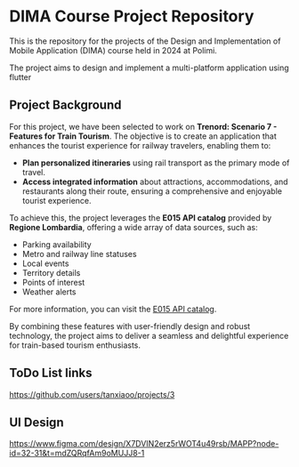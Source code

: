 # DIMA Course Project Repository

This is the repository for the projects of the Design and Implementation of Mobile Application (DIMA) course held in 2024 at Polimi.

The project aims to design and implement a multi-platform application using flutter
  
## Project Background  

For this project, we have been selected to work on **Trenord: Scenario 7 - Features for Train Tourism**. The objective is to create an application that enhances the tourist experience for railway travelers, enabling them to:  

- **Plan personalized itineraries** using rail transport as the primary mode of travel.  
- **Access integrated information** about attractions, accommodations, and restaurants along their route, ensuring a comprehensive and enjoyable tourist experience.  

To achieve this, the project leverages the **E015 API catalog** provided by **Regione Lombardia**, offering a wide array of data sources, such as:  

- Parking availability  
- Metro and railway line statuses  
- Local events  
- Territory details  
- Points of interest  
- Weather alerts  

For more information, you can visit the [E015 API catalog](https://www.e015.regione.lombardia.it/site/api-catalog).  

By combining these features with user-friendly design and robust technology, the project aims to deliver a seamless and delightful experience for train-based tourism enthusiasts.  

## ToDo List links
https://github.com/users/tanxiaoo/projects/3

## UI Design
https://www.figma.com/design/X7DVIN2erz5rWOT4u49rsb/MAPP?node-id=32-31&t=mdZQRqfAm9oMUJJ8-1